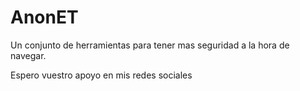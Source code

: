 # AnonET
Un conjunto de herramientas para tener mas seguridad a la hora de navegar.

Espero vuestro apoyo en mis redes sociales
